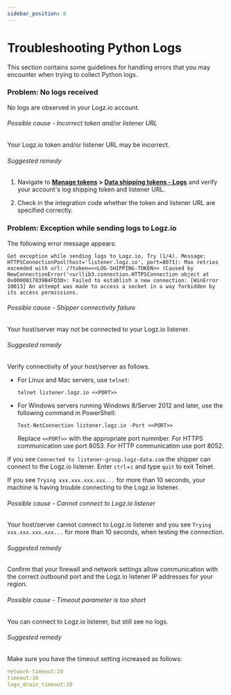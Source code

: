 ```yaml
---
sidebar_position: 6
---
```



# Troubleshooting Python Logs

This section contains some guidelines for handling errors that you may encounter when trying to collect Python logs.


### Problem: No logs received

No logs are observed in your Logz.io account.

###### Possible cause - Incorrect token and/or listener URL



Your Logz.io token and/or listener URL may be incorrect.

###### Suggested remedy


1. Navigate to  **[Manage tokens](https://app.logz.io/#/dashboard/settings/manage-tokens/shared) > [Data shipping tokens - Logs](https://app.logz.io/#/dashboard/settings/manage-tokens/data-shipping?product=logs)** and verify your account's log shipping token and listener URL.

2. Check in the integration code whether the token and listener URL are specified correctly.


### Problem: Exception while sending logs to Logz.io

The following error message appears:

```shell
Got exception while sending logs to Logz.io, Try (1/4). Message: HTTPSConnectionPool(host='listener.logz.io', port=8071): Max retries exceeded with url: /?token=<<LOG-SHIPPING-TOKEN>> (Caused by NewConnectionError('<urllib3.connection.HTTPSConnection object at 0x0000017839B4FD30>: Failed to establish a new connection: [WinError 10013] An attempt was made to access a socket in a way forbidden by its access permissions.
```

###### Possible cause - Shipper connectivity failure


Your host/server may not be connected to your Logz.io listener.


###### Suggested remedy


Verify connectivity of your host/server as follows.

* For Linux and Mac servers, use `telnet`:

  ```shell
  telnet listener.logz.io <<PORT>>
  ```


* For Windows servers running Windows 8/Server 2012 and later, use the following command in PowerShell:

  ```shell
  Test-NetConnection listener.logz.io -Port <<PORT>>
  ```

  Replace `<<PORT>>` with the appropriate port nummber. For HTTPS communication use port 8053. For HTTP communication use port 8052.


If you see `Connected to listener-group.logz-data.com` the shipper can connect to the Logz.io listener. Enter `ctrl`+`c` and type `quit` to exit Telnet.

If you see `Trying xxx.xxx.xxx.xxx...` for more than 10 seconds, your machine is having trouble connecting to the Logz.io listener.



###### Possible cause - Cannot connect to Logz.io listener


Your host/server cannot connect to Logz.io listener and you see `Trying xxx.xxx.xxx.xxx...` for more than 10 seconds, when testing the connection.

###### Suggested remedy


Confirm that your firewall and network settings allow communication with the correct outbound port and the Logz.io listener IP addresses for your region.



###### Possible cause - Timeout parameter is too short



You can connect to Logz.io listener, but still see no logs.

###### Suggested remedy


Make sure you have the timeout setting increased as follows:

```yaml
network-timeout:20
timeout:10
logs_drain_timeout:10
```
